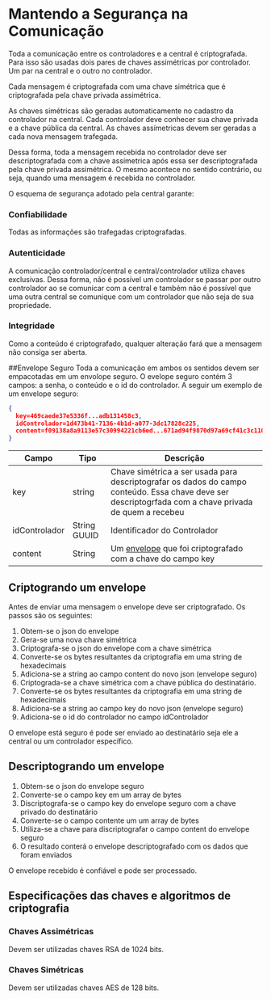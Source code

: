 # Mantendo a Segurança na Comunicação
Toda a comunicação entre os controladores e a central é criptografada. Para isso são usadas dois pares de chaves assimétricas por controlador. Um par na central e o outro no controlador.

Cada mensagem é criptografada com uma chave simétrica que é criptografada pela chave privada assimétrica. 

As chaves simétricas são geradas automaticamente no cadastro da controlador na central. Cada controlador deve conhecer sua chave privada e a chave pública da central. As chaves assímetricas devem ser geradas a cada nova mensagem trafegada.

Dessa forma, toda a mensagem recebida no controlador deve ser descriptografada com a chave assímetrica após essa ser descriptografada pela chave privada assimétrica. O mesmo acontece no sentido contrário, ou seja, quando uma mensagem é recebida no controlador.

O esquema de segurança adotado pela central garante:

### Confiabilidade
Todas as informações são trafegadas criptografadas.

### Autenticidade
A comunicação controlador/central e central/controlador utiliza chaves exclusivas. Dessa forma, não é possível um controlador se passar por outro controlador ao se comunicar com a central e também não é possível que uma outra central se comunique com um controlador que não seja de sua propriedade.

### Integridade
Como a conteúdo é criptografado, qualquer alteração fará que a mensagem não consiga ser aberta.


##Envelope Seguro
Toda a comunicação em ambos os sentidos devem ser empacotadas em um envolope seguro. O evelope seguro contém 3 campos: a senha, o conteúdo e o id do controlador. A seguir um exemplo de um envelope seguro:


```JSON
{
  key=469caede37e5336f...adb131458c3, 
  idControlador=1d473b41-7136-4b1d-a077-3dc17828c225, 
  content=f09138a8a9113e57c30994221cb6ed...671ad94f9870d97a69cf41c3c1105189
} 
```

| Campo| Tipo | Descrição |
| ------------ | ------------- | ------------ |
| key | string  | Chave simétrica a ser usada para descriptografar os dados do campo conteúdo. Essa chave deve ser descriptogrfada com a chave privada de quem a recebeu|
| idControlador | String GUUID | Identificador do Controlador |
| content | String   | Um [envelope](/comunicacao/envelope) que foi criptografado com a chave do campo key |

## Criptogrando um envelope
Antes de enviar uma mensagem o envelope deve ser criptografado. Os passos são os seguintes:

1. Obtem-se o json do envelope
2. Gera-se uma nova chave simétrica
3. Criptografa-se o json do envelope com a chave simétrica
4. Converte-se os bytes resultantes da criptografia em uma string de hexadecimais
5. Adiciona-se a string ao campo content do novo json (envelope seguro)
6. Criptograda-se a chave simétrica com a chave pública do destinatário.
7. Converte-se os bytes resultantes da criptografia em uma string de hexadecimais
8. Adiciona-se a string ao campo key do novo json (envelope seguro)
9. Adiciona-se o id do controlador no campo idControlador

O envelope está seguro é pode ser enviado ao destinatário seja ele a central ou um controlador específico.
## Descriptogrando um envelope
1. Obtem-se o json do envelope seguro
2. Converte-se o campo key em um array de bytes
3. Discriptografa-se o campo key do envelope seguro com a chave privado do destinatário
4. Converte-se o campo contente um um array de bytes
3. Utiliza-se a chave para discriptografar o campo content do envelope seguro
4. O resultado conterá o envelope descriptografado com os dados que foram enviados

O envelope recebido é confiável e pode ser processado.

## Especificações das chaves e algoritmos de criptografia
### Chaves Assimétricas
Devem ser utilizadas chaves RSA de 1024 bits.
### Chaves Simétricas
Devem ser utilizadas chaves AES de 128 bits.



